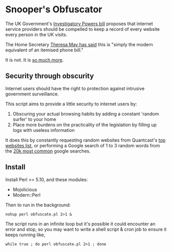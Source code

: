 # Snooper's Obfuscator

The UK Government's [Investigatory Powers bill](http://www.theguardian.com/world/2015/nov/04/investigatory-powers-bill-the-key-points) proposes that internet service providers should be compelled to keep a record of every website every person in the UK visits.

The Home Secretary [Theresa May has said](https://www.gov.uk/government/speeches/home-secretary-publication-of-draft-investigatory-powers-bill) this is "simply the modern equivalent of an itemised phone bill."

It is not. It is [so much more](http://www.theguardian.com/commentisfree/2015/nov/10/frankie-boyle-theresa-may-internet-surveillance).

## Security through obscurity

Internet users should have the right to protection against intrusive government surveillance.

This script aims to provide a little security to internet users by:

1. Obscuring your actual browsing habits by adding a constant 'random surfer' to your home
2. Place more burdens on the practicality of the legislation by filling up logs with useless information

It does this by constantly requesting random websites from Quantcast's [top websites list](https://www.quantcast.com/top-sites), or performing a Google search of 1 to 3 random words from the [20k most common](https://github.com/first20hours/google-10000-english) google searches.

## Install

Install Perl >= 5.10, and these modules:

* Mojolicious
* Modern::Perl

Then to run in the background:

`nohup perl obfuscate.pl 2>1 &`

The script runs in an infinite loop but it's possible it could encounter an error and stop, so you may want to write a shell script & cron job to ensure it keeps running like,

`while true ; do perl obfuscate.pl 2>1 ; done`
